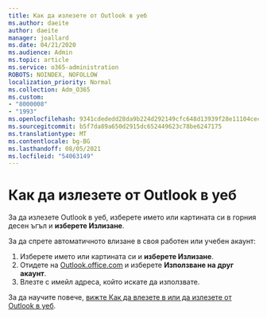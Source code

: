 ```yaml
---
title: Как да излезете от Outlook в уеб
ms.author: daeite
author: daeite
manager: joallard
ms.date: 04/21/2020
ms.audience: Admin
ms.topic: article
ms.service: o365-administration
ROBOTS: NOINDEX, NOFOLLOW
localization_priority: Normal
ms.collection: Adm_O365
ms.custom:
- "8000008"
- "1993"
ms.openlocfilehash: 9341cdededd28da9b224d292149cfc648d13939f28e11104cecdec14eef7c5da
ms.sourcegitcommit: b5f7da89a650d2915dc652449623c78be6247175
ms.translationtype: MT
ms.contentlocale: bg-BG
ms.lasthandoff: 08/05/2021
ms.locfileid: "54063149"
---
```

# <a name="how-to-sign-out-of-outlook-on-the-web"></a>Как да излезете от Outlook в уеб

За да излезете Outlook в уеб, изберете името или картината си в горния десен ъгъл и **изберете Излизане**.

За да спрете автоматичното влизане в своя работен или учебен акаунт:

1. Изберете името или картината си и **изберете Излизане**.
1. Отидете на [Outlook.office.com](https://outlook.office.com/) и изберете **Използване на друг акаунт**.
1. Влезте с имейл адреса, който искате да използвате.

За да научите повече, [вижте Как да влезете в или да излезете от Outlook в уеб](https://support.office.com/article/763fab4d-0138-4814-b450-37fc286bcb79).